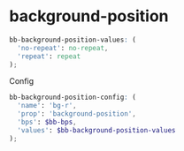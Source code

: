 
# background-position


```scss
bb-background-position-values: (
  'no-repeat': no-repeat,
  'repeat': repeat
);
```



Config


```scss
bb-background-position-config: (
  'name': 'bg-r',
  'prop': 'background-position',
  'bps': $bb-bps,
  'values': $bb-background-position-values
);
```


